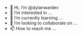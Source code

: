 - 👋 Hi, I’m @dylanwardev
- 👀 I’m interested in ...
- 🌱 I’m currently learning ...
- 💞️ I’m looking to collaborate on ...
- 📫 How to reach me ...

<!---
dylanwardev/dylanwardev is a ✨ special ✨ repository because its `README.md` (this file) appears on your GitHub profile.
You can click the Preview link to take a look at your changes.
--->
